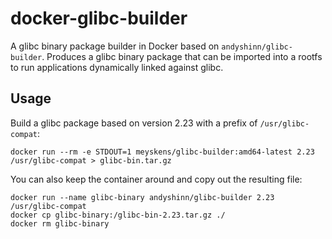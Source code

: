 # docker-glibc-builder

A glibc binary package builder in Docker based on `andyshinn/glibc-builder`. Produces a glibc binary package that can be imported into a rootfs to run applications dynamically linked against glibc.

## Usage

Build a glibc package based on version 2.23 with a prefix of `/usr/glibc-compat`:

```
docker run --rm -e STDOUT=1 meyskens/glibc-builder:amd64-latest 2.23 /usr/glibc-compat > glibc-bin.tar.gz
```

You can also keep the container around and copy out the resulting file:

```
docker run --name glibc-binary andyshinn/glibc-builder 2.23 /usr/glibc-compat
docker cp glibc-binary:/glibc-bin-2.23.tar.gz ./
docker rm glibc-binary
```
